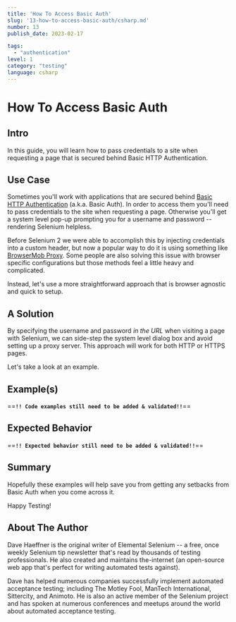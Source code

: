 ```yaml
---
title: 'How To Access Basic Auth'
slug: '13-how-to-access-basic-auth/csharp.md'
number: 13
publish_date: 2023-02-17

tags:
  - "authentication"
level: 1
category: "testing"
language: csharp
---
```


# How To Access Basic Auth

## Intro

In this guide, you will learn how to pass credentials to a site when requesting a page that is secured behind Basic HTTP Authentication.

## Use Case

Sometimes you'll work with applications that are secured behind [Basic HTTP Authentication](http://en.wikipedia.org/wiki/Basic_access_authentication) (a.k.a. Basic Auth). In order to access them you'll need to pass credentials to the site when requesting a page. Otherwise you'll get a system level pop-up prompting you for a username and password -- rendering Selenium helpless.

Before Selenium 2 we were able to accomplish this by injecting credentials into a custom header, but now a popular way to do it is using something like [BrowserMob Proxy](http://bmp.lightbody.net/). Some people are also solving this issue with browser specific configurations but those methods feel a little heavy and complicated.

Instead, let's use a more straightforward approach that is browser agnostic and quick to setup.

## A Solution

By specifying the username and password _in the URL_ when visiting a page with Selenium, we can side-step the system level dialog box and avoid setting up a proxy server. This approach will work for both HTTP or HTTPS pages.

Let's take a look at an example.

## Example(s)
==**`!! Code examples still need to be added & validated!!`**==

<!-- Show your example solution in any of the following : paragraphs, a bulleted list, ordered and unordered lists and include images, code snippets -->

## Expected Behavior
==**`!! Expected behavior still need to be added & validated!!`**==

<!-- Write your expected behavior of the solutions provided as 1-2 paragraphs, a bulleted list or a combination of both -->

## Summary

Hopefully these examples will help save you from getting any setbacks from Basic Auth when you come across it.

Happy Testing!

## About The Author

Dave Haeffner is the original writer of Elemental Selenium -- a free, once weekly Selenium tip newsletter that's read by thousands of testing professionals. He also created and maintains the-internet (an open-source web app that's perfect for writing automated tests against).

Dave has helped numerous companies successfully implement automated acceptance testing; including The Motley Fool, ManTech International, Sittercity, and Animoto. He is also an active member of the Selenium project and has spoken at numerous conferences and meetups around the world about automated acceptance testing.
